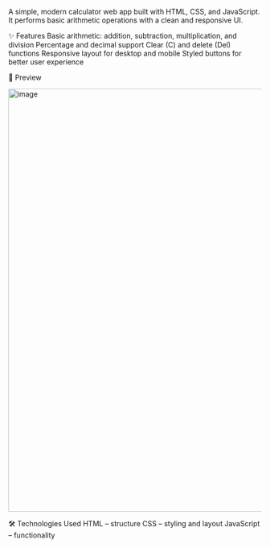 
A simple, modern calculator web app built with HTML, CSS, and JavaScript.
It performs basic arithmetic operations with a clean and responsive UI.

✨ Features
Basic arithmetic: addition, subtraction, multiplication, and division
Percentage and decimal support
Clear (C) and delete (Del) functions
Responsive layout for desktop and mobile
Styled buttons for better user experience

📸 Preview


<img width="654" height="841" alt="image" src="https://github.com/user-attachments/assets/2818db28-4304-4689-8033-02b03fdee92e" />


🛠 Technologies Used
HTML – structure
CSS – styling and layout
JavaScript – functionality
